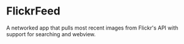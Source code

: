 # FlickrFeed

A networked app that pulls most recent images from Flickr's API with support for searching and webview.

